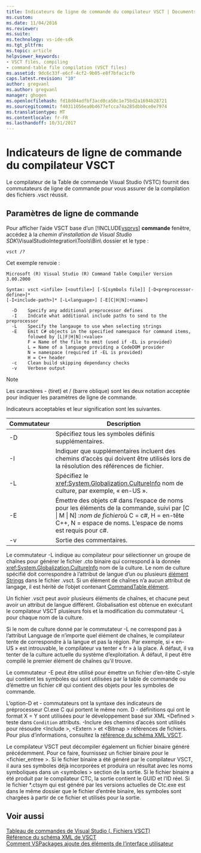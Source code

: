 ```yaml
---
title: Indicateurs de ligne de commande du compilateur VSCT | Documents Microsoft
ms.custom: 
ms.date: 11/04/2016
ms.reviewer: 
ms.suite: 
ms.technology: vs-ide-sdk
ms.tgt_pltfrm: 
ms.topic: article
helpviewer_keywords:
- VSCT files, compiling
- command-table file compilation (VSCT files)
ms.assetid: 9dc6c33f-e6cf-4cf2-9b05-e8f7bfac1cfb
caps.latest.revision: "10"
author: gregvanl
ms.author: gregvanl
manager: ghogen
ms.openlocfilehash: fd18d04adfbf3acd0ca50c1e75bd2a1694b28721
ms.sourcegitcommit: f40311056ea0b4677efcca74a285dbb0ce0e7974
ms.translationtype: MT
ms.contentlocale: fr-FR
ms.lasthandoff: 10/31/2017
---
```

# <a name="vsct-compiler-command-line-flags"></a>Indicateurs de ligne de commande du compilateur VSCT
Le compilateur de la Table de commande Visual Studio (VSTC) fournit des commutateurs de ligne de commande pour vous assurer de la compilation des fichiers .vsct réussit.  
  
## <a name="command-line-parameters"></a>Paramètres de ligne de commande  
 Pour afficher l’aide VSCT base d’un [!INCLUDE[vsprvs](../../code-quality/includes/vsprvs_md.md)] **commande** fenêtre, accédez à la *chemin d’installation de Visual Studio SDK*\VisualStudioIntegration\Tools\Bin\ dossier et le type :  
  
```  
vsct /?  
```  
  
 Cet exemple renvoie :  
  
```  
Microsoft (R) Visual Studio (R) Command Table Compiler Version 3.00.2000  
  
Syntax: vsct <infile> [<outfile>] [-S[symbols file]] [-D<preprocessor-define>]*  
[-I<include-path>]* [-L<language>] [-E[C|H|N]:<name>]  
  
  -D    Specify any additional preprocessor defines  
  -I    Indcate what additional include paths to send to the preprocessor  
  -L    Specify the langauge to use when selecting strings  
  -E    Emit C# objects in the specified namespace for command items,  
        folowed by [L|F|H|N]:<value>  
        F = Name of the file to emit (used if -EL is provided)  
        L = Name of a language providing a CodeDOM provider  
        N = namespace (required if -EL is provided)  
        H = C++ header  
  -c    Clean build skipping dependancy checks  
  -v    Verbose output  
```  
  
> [!NOTE]
>  Les caractères - (tiret) et / (barre oblique) sont les deux notation acceptée pour indiquer les paramètres de ligne de commande.  
  
 Indicateurs acceptables et leur signification sont les suivantes.  
  
|Commutateur|Description|  
|------------|-----------------|  
|-D|Spécifiez tous les symboles définis supplémentaires.|  
|-I|Indiquer que supplémentaires incluent des chemins d’accès qui doivent être utilisés lors de la résolution des références de fichier.|  
|-L|Spécifiez le <xref:System.Globalization.CultureInfo> nom de culture, par exemple, « en-US ».|  
|-E|Émettre des objets c# dans l’espace de noms pour les éléments de la commande, suivi par [C &#124; M &#124; N] :*nom de fichier*où C = c#, H = en-tête C++, N = espace de noms. L’espace de noms est requis pour c#.|  
|-v|Sortie des commentaires.|  
  
 Le commutateur -L indique au compilateur pour sélectionner un groupe de chaînes pour générer le fichier .cto binaire qui correspond à la donnée <xref:System.Globalization.CultureInfo> nom de la culture. Le nom de culture spécifié doit correspondre à l’attribut de langue d’un ou plusieurs [élément Strings](../../extensibility/strings-element.md) dans le fichier .vsct. Si un élément de chaînes n’a aucun attribut de langage, il est hérité de l’objet contenant [CommandTable élément](../../extensibility/commandtable-element.md).  
  
 Un fichier .vsct peut avoir plusieurs éléments de chaînes, et chacune peut avoir un attribut de langue différent. Globalisation est obtenue en exécutant le compilateur VSCT plusieurs fois et la modification du commutateur -L pour chaque nom de la culture.  
  
 Si le nom de culture donné par le commutateur -L ne correspond pas à l’attribut Language de n’importe quel élément de chaînes, le compilateur tente de correspondre à la langue et pas la région. Par exemple, si « en-US » est introuvable, le compilateur va tenter « fr » à la place. À défaut, il va tenter de la culture actuelle du système d’exploitation. À défaut, il peut être compilé le premier élément de chaînes qu’il trouve.  
  
 Le commutateur -E peut être utilisé pour émettre un fichier d’en-tête C-style qui contient les symboles qui sont utilisées par la table de commande ou d’émettre un fichier c# qui contient des objets pour les symboles de commande.  
  
 L’option-D et - commutateurs ont la syntaxe des indicateurs de préprocesseur Cl.exe C qui portent le même nom. D - définitions qui ont le format X = Y sont utilisées pour le développement basé sur XML \<Defined > teste dans `Condition` attributs. -Inclure des chemins d’accès sont utilisés pour résoudre \<Include >, \<Extern > et \<Bitmap > références de fichiers. Pour plus d’informations, consultez la [référence du schéma XML VSCT](../../extensibility/vsct-xml-schema-reference.md).  
  
 Le compilateur VSCT peut décompiler également un fichier binaire généré précédemment. Pour ce faire, fournissez un fichier binaire pour le \<fichier_entree >.   Si le fichier binaire a été généré par le compilateur VSCT, il aura ses symboles déjà incorporées et produira un résultat avec les noms symboliques dans un \<symboles > section de la sortie. Si le fichier binaire a été produit par le compilateur CTC, la sortie contient le GUID et l’ID réel. Si le fichier *.ctsym qui est généré par les versions actuelles de Ctc.exe est dans le même dossier que le fichier d’entrée binaire, les symboles sont chargées à partir de ce fichier et utilisés pour la sortie.  
  
## <a name="see-also"></a>Voir aussi  
 [Tableau de commandes de Visual Studio (. Fichiers VSCT)](../../extensibility/internals/visual-studio-command-table-dot-vsct-files.md)   
 [Référence du schéma XML de VSCT](../../extensibility/vsct-xml-schema-reference.md)   
 [Comment VSPackages ajoute des éléments de l’interface utilisateur](../../extensibility/internals/how-vspackages-add-user-interface-elements.md)